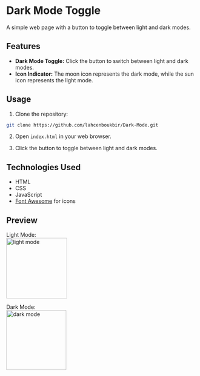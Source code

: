 # Dark Mode Toggle

A simple web page with a button to toggle between light and dark modes.

## Features

- **Dark Mode Toggle:** Click the button to switch between light and dark modes.
- **Icon Indicator:** The moon icon represents the dark mode, while the sun icon represents the light mode.

## Usage

1. Clone the repository:

```bash
git clone https://github.com/lahcenboukbir/Dark-Mode.git
```


2. Open `index.html` in your web browser.

3. Click the button to toggle between light and dark modes.

## Technologies Used

- HTML
- CSS
- JavaScript
- [Font Awesome](https://fontawesome.com/) for icons

## Preview
Light Mode:
<br>
<img width="160" alt="light mode" src="https://github.com/lahcenboukbir/Dark-Mode/assets/98537666/1a107329-038a-43f5-a2c2-990ae4d84a86">

Dark Mode:
<br>
<img width="158" alt="dark mode" src="https://github.com/lahcenboukbir/Dark-Mode/assets/98537666/9095fc74-5881-45f2-820e-0ea92b6ba8f4">
